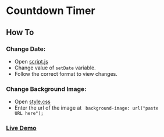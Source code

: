 # Countdown Timer

## How To 
### Change Date:
- Open [script.js](https://github.com/arshalsoren/Web-Projects/blob/main/countdown-timer/script.js)
- Change value of <code>setDate</code> variable.
- Follow the correct format to view changes.

### Change Background Image:
- Open [style.css](https://github.com/arshalsoren/Web-Projects/blob/main/countdown-timer/style.css)
- Enter the url of the image at <code> background-image: url("paste URL here");</code>

### [Live Demo](https://arshalsoren-countdown-timer.netlify.app/)